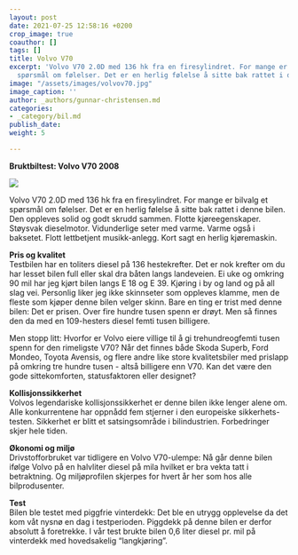 ```yaml
---
layout: post
date: 2021-07-25 12:58:16 +0200
crop_image: true
coauthor: []
tags: []
title: Volvo V70
excerpt: 'Volvo V70 2.0D med 136 hk fra en firesylindret. For mange er bilvalg et
  spørsmål om følelser. Det er en herlig følelse å sitte bak rattet i denne bilen. '
image: "/assets/images/volvov70.jpg"
image_caption: ''
author: _authors/gunnar-christensen.md
categories:
- _category/bil.md
publish_date: 
weight: 5

---
```

**Bruktbiltest: Volvo V70 2008**

![](https://helping.no/assets/images/volvov70.jpg)

Volvo V70 2.0D med 136 hk fra en firesylindret. For mange er bilvalg et spørsmål om følelser. Det er en herlig følelse å sitte bak rattet i denne bilen. Den oppleves solid og godt skrudd sammen. Flotte kjøreegenskaper. Støysvak dieselmotor. Vidunderlige seter med varme. Varme også i baksetet. Flott lettbetjent musikk-anlegg. Kort sagt en herlig kjøremaskin.

**Pris og kvalitet**  
Testbilen har en toliters diesel på 136 hestekrefter. Det er nok krefter om du har lesset bilen full eller skal dra båten langs landeveien. Ei uke og omkring 90 mil har jeg kjørt bilen langs E 18 og E 39. Kjøring i by og land og på all slag vei. Personlig liker jeg ikke skinnseter som oppleves klamme, men de fleste som kjøper denne bilen velger skinn. Bare en ting er trist med denne bilen: Det er prisen. Over fire hundre tusen spenn er drøyt. Men så finnes den da med en 109-hesters diesel femti tusen billigere.

Men stopp litt: Hvorfor er Volvo eiere villige til å gi trehundreogfemti tusen spenn for den rimeligste V70? Når det finnes både Skoda Superb, Ford Mondeo, Toyota Avensis, og flere andre like store kvalitetsbiler med prislapp på omkring tre hundre tusen - altså billigere enn V70. Kan det være den gode sittekomforten, statusfaktoren eller designet?

**Kollisjonssikkerhet**  
Volvos legendariske kollisjonssikkerhet er denne bilen ikke lenger alene om. Alle konkurrentene har oppnådd fem stjerner i den europeiske sikkerhets-testen. Sikkerhet er blitt et satsingsområde i bilindustrien. Forbedringer skjer hele tiden.

**Økonomi og miljø**  
Drivstofforbruket var tidligere en Volvo V70-ulempe: Nå går denne bilen ifølge Volvo på en halvliter diesel på mila hvilket er bra vekta tatt i betraktning. Og miljøprofilen skjerpes for hvert år her som hos alle bilprodusenter.

**Test**  
Bilen ble testet med piggfrie vinterdekk: Det ble en utrygg opplevelse da det kom våt nysnø en dag i testperioden. Piggdekk på denne bilen er derfor absolutt å foretrekke. I vår test brukte bilen 0,6 liter diesel pr. mil på vinterdekk med hovedsakelig “langkjøring”.